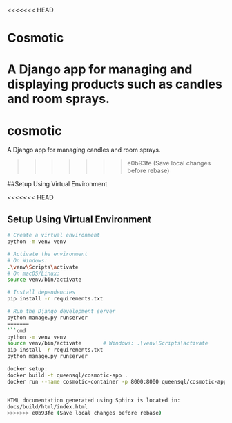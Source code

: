 <<<<<<< HEAD
# Cosmotic

A Django app for managing and displaying products such as candles and room sprays.
=======
# cosmotic

A Django app for managing candles and room sprays.
>>>>>>> e0b93fe (Save local changes before rebase)

##Setup Using Virtual Environment

<<<<<<< HEAD
## Setup Using Virtual Environment

```bash
# Create a virtual environment
python -m venv venv

# Activate the environment
# On Windows:
.\venv\Scripts\activate
# On macOS/Linux:
source venv/bin/activate

# Install dependencies
pip install -r requirements.txt

# Run the Django development server
python manage.py runserver
=======
```cmd
python -m venv venv
source venv/bin/activate       # Windows: .\venv\Scripts\activate
pip install -r requirements.txt
python manage.py runserver

docker setup:
docker build -t queensql/cosmotic-app .
docker run --name cosmotic-container -p 8000:8000 queensql/cosmotic-app


HTML documentation generated using Sphinx is located in:
docs/build/html/index.html
>>>>>>> e0b93fe (Save local changes before rebase)
